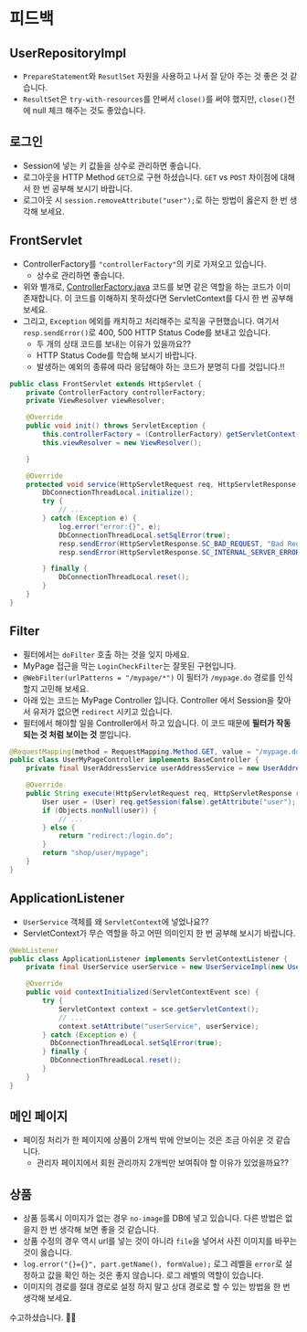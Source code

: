 # 피드백

## UserRepositoryImpl

- `PrepareStatement`와 `ResutlSet` 자원을 사용하고 나서 잘 닫아 주는 것 좋은 것 같습니다.
- `ResultSet`은 `try-with-resources`를 안써서 `close()`를 써야 했지만, `close()`전에 null 체크 해주는 것도 좋았습니다.


## 로그인

- Session에 넣는 키 값들을 상수로 관리하면 좋습니다.
- 로그아웃을 HTTP Method `GET`으로 구현 하셨습니다. `GET` vs `POST` 차이점에 대해서 한 번 공부해 보시기 바랍니다.
- 로그아웃 시 `session.removeAttribute("user");`로 하는 방법이 옳은지 한 번 생각해 보세요.


## FrontServlet

- ControllerFactory를 `"controllerFactory"`의 키로 가져오고 있습니다.
  - 상수로 관리하면 좋습니다.
- 위와 별개로, [ControllerFactory.java](../../src/main/java/com/nhnacademy/shoppingmall/common/mvc/controller/ControllerFactory.java) 코드를 보면 같은 역할을 하는 코드가 이미 존재합니다. 이 코드를 이해하지 못하셨다면 ServletContext를 다시 한 번 공부해 보세요.
- 그리고, `Exception` 에외를 캐치하고 처리해주는 로직을 구현했습니다. 여기서 `resp.sendError()`로 400, 500 HTTP Status Code를 보내고 있습니다. 
  - 두 개의 상태 코드를 보내는 이유가 있을까요??
  - HTTP Status Code를 학습해 보시기 바랍니다. 
  - 발생하는 예외의 종류에 따라 응답해야 하는 코드가 분명히 다를 것입니다.!!

    
```java
public class FrontServlet extends HttpServlet {
    private ControllerFactory controllerFactory;
    private ViewResolver viewResolver;

    @Override
    public void init() throws ServletException {
        this.controllerFactory = (ControllerFactory) getServletContext().getAttribute("controllerFactory");
        this.viewResolver = new ViewResolver();

    }

    @Override
    protected void service(HttpServletRequest req, HttpServletResponse resp) throws IOException {
        DbConnectionThreadLocal.initialize();
        try {
            // ...
        } catch (Exception e) {
            log.error("error:{}", e);
            DbConnectionThreadLocal.setSqlError(true);
            resp.sendError(HttpServletResponse.SC_BAD_REQUEST, "Bad Request");
            resp.sendError(HttpServletResponse.SC_INTERNAL_SERVER_ERROR, "Internal Server Error");

        } finally {
            DbConnectionThreadLocal.reset();
        }
    }
}
```

## Filter

- 필터에서는 `doFilter` 호출 하는 것을 잊지 마세요.
- MyPage 접근을 막는 `LoginCheckFilter`는 잘못된 구현입니다.
- `@WebFilter(urlPatterns = "/mypage/*")` 이 필터가 `/mypage.do` 경로를 인식할지 고민해 보세요.
- 아래 있는 코드는 MyPage Controller 입니다. Controller 에서 Session을 찾아서 유저가 없으면 `redirect` 시키고 있습니다.
- 필터에서 해야할 일을 Controller에서 하고 있습니다. 이 코드 때문에 **필터가 작동되는 것 처럼 보이는 것** 뿐입니다. 

```java
@RequestMapping(method = RequestMapping.Method.GET, value = "/mypage.do")
public class UserMyPageController implements BaseController {
    private final UserAddressService userAddressService = new UserAddressServiceImpl(new UserAddressRepositoryImpl());

    @Override
    public String execute(HttpServletRequest req, HttpServletResponse resp) {
        User user = (User) req.getSession(false).getAttribute("user");
        if (Objects.nonNull(user)) {
            // ...
        } else {
            return "redirect:/login.do";
        }
        return "shop/user/mypage";
    }
}
```

## ApplicationListener

- `UserService` 객체를 왜 `ServletContext`에 넣었나요??
- ServletContext가 무슨 역할을 하고 어떤 의미인지 한 번 공부해 보시기 바랍니다.

```java
@WebListener
public class ApplicationListener implements ServletContextListener {
    private final UserService userService = new UserServiceImpl(new UserRepositoryImpl());

    @Override
    public void contextInitialized(ServletContextEvent sce) {
        try {
            ServletContext context = sce.getServletContext();
            // ...
            context.setAttribute("userService", userService);
        } catch (Exception e) {
          DbConnectionThreadLocal.setSqlError(true);
        } finally {
          DbConnectionThreadLocal.reset();
        }
    }
}
```


## 메인 페이지

- 페이징 처리가 한 페이지에 상품이 2개씩 밖에 안보이는 것은 조금 아쉬운 것 같습니다.
  - 관리자 페이지에서 회원 관리까지 2개씩만 보여줘야 할 이유가 있었을까요??

## 상품

- 상품 등록시 이미지가 없는 경우 `no-image`를 DB에 넣고 있습니다. 다른 방법은 없을지 한 번 생각해 보면 좋을 것 같습니다.
- 상품 수정의 경우 역시 url를 넣는 것이 아니라 `file`을 넣어서 사진 이미지를 바꾸는 것이 옳습니다.
- `log.error("{}={}", part.getName(), formValue);` 로그 레벨을 `error`로 설정하고 값을 확인 하는 것은 좋지 않습니다. 로그 레벨의 역할이 있습니다.
- 이미지의 경로를 절대 경로로 설정 하지 말고 상대 경로로 할 수 있는 방법을 한 번 생각해 보세요.


수고하셨습니다. 👏👏

